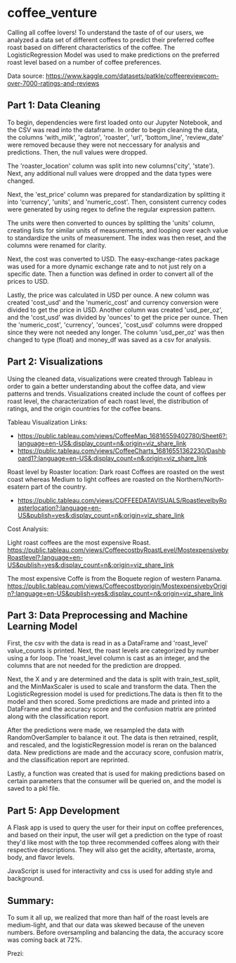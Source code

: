 # coffee_venture

Calling all coffee lovers! To understand the taste of of our users, we analyzed a data set of different coffees to predict their preferred coffee roast based on different characteristics of the coffee. The LogisticRegression Model was used to make predictions on the preferred roast level based on a number of coffee preferences. 

Data source: https://www.kaggle.com/datasets/patkle/coffeereviewcom-over-7000-ratings-and-reviews

## Part 1: Data Cleaning

To begin, dependencies were first loaded onto our Jupyter Notebook, and the CSV was read into the dataframe. In order to begin cleaning the data, the columns 'with_milk', 'agtron', 'roaster', 'url', 'bottom_line', 'review_date' were removed because they were not neccessary for analysis and predictions. Then, the null values were dropped. 

The 'roaster_location'  column was split into new columns('city', 'state'). Next, any additional null values were dropped and the data types were changed. 

Next, the 'est_price' column was prepared for standardization by  splitting it into 'currency', 'units', and 'numeric_cost'. Then, consistent currency codes were generated by using regex to define the regular expression pattern.

The units were then converted to ounces by splitting the 'units' column, creating lists for similar units of measurements, and looping over each value to standardize the units of measurement. The index was then reset, and the columns were renamed for clarity. 

Next, the cost was converted to USD. The easy-exchange-rates package was used for a more dynamic exchange rate and to not just rely on a specific date. Then a function was defined in order to convert all of the prices to USD.

Lastly, the price was calculated in USD per ounce. A new column was created 'cost_usd' and the 'numeric_cost' and currency conversion were divided to get the price in USD. Another column was created 'usd_per_oz', and the 'cost_usd' was divided by 'ounces' to get the price per ounce. Then the 'numeric_cost', 'currency', 'ounces', 'cost_usd' columns were dropped since they were not needed any longer. The column 'usd_per_oz' was then changed to type (float) and money_df  was saved as a csv for analysis. 

## Part 2: Visualizations

Using the cleaned data, visualizations were created through Tableau in order to gain a better understanding about the coffee data, and view patterns and trends. Visualizations created include the count of coffees per roast level, the characterization of each roast level, the distribution of ratings, and the origin countries for the coffee beans. 

Tableau Visualization Links:
- https://public.tableau.com/views/CoffeeMap_16816559402780/Sheet6?:language=en-US&:display_count=n&:origin=viz_share_link
- https://public.tableau.com/views/CoffeeCharts_16816551362230/Dashboard1?:language=en-US&:display_count=n&:origin=viz_share_link

Roast level by Roaster location:
Dark roast Coffees are roasted on the west coast whereas Medium to light coffees are roasted on the Northern/North-esatern part of the country.
- https://public.tableau.com/views/COFFEEDATAVISUALS/RoastlevelbyRoasterlocation?:language=en-US&publish=yes&:display_count=n&:origin=viz_share_link

Cost Analysis:

Light roast coffees are the most expensive Roast.
https://public.tableau.com/views/CoffeecostbyRoastLevel/MostexpensivebyRoastlevel?:language=en-US&publish=yes&:display_count=n&:origin=viz_share_link

The most expensive Coffe is from the Boquete region of western Panama.
https://public.tableau.com/views/Coffeecostbyorigin/MostexpensivebyOrigin?:language=en-US&publish=yes&:display_count=n&:origin=viz_share_link

## Part 3: Data Preprocessing and Machine Learning Model

First, the csv with the data is read in as a DataFrame and 'roast_level' value_counts is printed. Next, the roast levels are categorized  by number using a for loop. The 'roast_level column is cast as an integer, and the columns that are not needed for the prediction are dropped.

Next, the X and y are determined and the data is split with train_test_split, and the MinMaxScaler is used to scale and transform the data. Then the LogisticRegression model is used for predictions.The data is then fit to the model and then scored. Some predictions are made and printed into a DataFrame and the accuracy score and the confusion matrix are printed along with the classification report. 

After the predictions were made, we resampled the data with RandomOverSampler to balance it out. The data is then retrained, resplit, and rescaled, and the logisticRegression model is reran on the balanced data. New predictions are made and the accuracy score, confusion matrix, and the classification report are reprinted. 

Lastly, a function was created that is used for making predictions based on certain parameters that the consumer will be queried on, and the model is saved to a pkl file. 

## Part 5: App Development

A Flask app is used to query the user for their input on coffee preferences, and based on their input, the user will get a prediction on the type of roast they'd like most with the top three recommended coffees along with their respective descriptions. They will also get the acidity, aftertaste, aroma, body, and flavor levels. 

JavaScript is used for interactivity and css is used for adding style and background. 

## Summary:

To sum it all up, we realized that more than half of the roast levels are medium-light, and that  our data was skewed because of the uneven numbers. Before oversampling and balancing the data, the accuracy score was coming back at 72%.

Prezi: 
